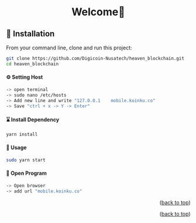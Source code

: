 <div align="center">

<h1>Welcome👋</h1>

</div>

## 🧰 Installation

From your command line, clone and run this project:

```sh
git clone https://github.com/Digicoin-Nusatech/heaven_blockchain.git
cd heaven_blockchain
```

#### ⚙️ Setting Host

```sh
-> open terminal
-> sudo nano /etc/hosts
-> Add new line and write "127.0.0.1    mobile.koinku.co"
-> Save "ctrl + x -> Y -> Enter"
```

#### ⌛ Install Dependency

```sh
yarn install
```

#### 🚀 Usage

```sh
sudo yarn start
```

#### 🔮 Open Program

```sh
-> Open browser
-> add url "mobile.koinku.co"
```

<p align="right">(<a href="#top">back to top</a>)</p>

<p align="right">(<a href="#top">back to top</a>)</p>
